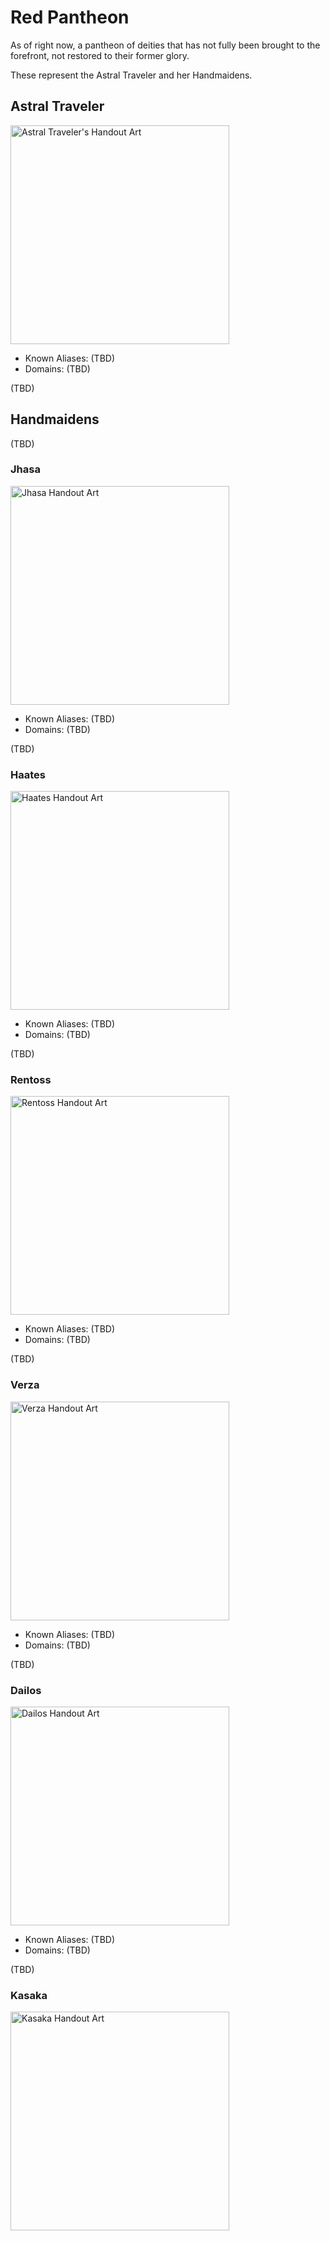 # Red Pantheon
As of right now, a pantheon of deities that has not fully been brought to the forefront, not restored to their former glory.

These represent the Astral Traveler and her Handmaidens.

<!-- WIP [<img src="https://cdn.discordapp.com/attachments/709112342213820528/782817366344990750/unknown.png" alt="The Pantheon Seal at the Red Star" height="350px" />](https://cdn.discordapp.com/attachments/709112342213820528/782817366344990750/unknown.png) -->

## Astral Traveler

[<img src="https://cdn.discordapp.com/attachments/709112342213820528/782820298361143326/astraltraveler3.png" alt="Astral Traveler's Handout Art" height="350px" />](https://cdn.discordapp.com/attachments/709112342213820528/782820298361143326/astraltraveler3.png)

* Known Aliases: (TBD)
* Domains: (TBD)

(TBD)

## Handmaidens

(TBD)

### Jhasa

[<img src="https://cdn.discordapp.com/attachments/709112342213820528/782820304467918910/jhasa.png" alt="Jhasa Handout Art" height="350px" />](https://cdn.discordapp.com/attachments/709112342213820528/782820304467918910/jhasa.png)

* Known Aliases: (TBD)
* Domains: (TBD)

(TBD)

### Haates

[<img src="https://cdn.discordapp.com/attachments/709112342213820528/782820311665868831/haates.png" alt="Haates Handout Art" height="350px" />](https://cdn.discordapp.com/attachments/709112342213820528/782820311665868831/haates.png)

* Known Aliases: (TBD)
* Domains: (TBD)

(TBD)

### Rentoss

[<img src="https://cdn.discordapp.com/attachments/709112342213820528/782820328505081896/rentoss2.png" alt="Rentoss Handout Art" height="350px" />](https://cdn.discordapp.com/attachments/709112342213820528/782820328505081896/rentoss2.png)

* Known Aliases: (TBD)
* Domains: (TBD)

(TBD)

### Verza

[<img src="https://cdn.discordapp.com/attachments/709112342213820528/782820285639688202/verza.png" alt="Verza Handout Art" height="350px" />](https://cdn.discordapp.com/attachments/709112342213820528/782820285639688202/verza.png)

* Known Aliases: (TBD)
* Domains: (TBD)

(TBD)

### Dailos

[<img src="https://cdn.discordapp.com/attachments/709112342213820528/782820291502932018/dailos3.png" alt="Dailos Handout Art" height="350px" />](https://cdn.discordapp.com/attachments/709112342213820528/782820291502932018/dailos3.png)

* Known Aliases: (TBD)
* Domains: (TBD)

(TBD)

### Kasaka

[<img src="https://cdn.discordapp.com/attachments/709112342213820528/782820321371750420/kasaka2.png" alt="Kasaka Handout Art" height="350px" />](https://cdn.discordapp.com/attachments/709112342213820528/782820321371750420/kasaka2.png)

